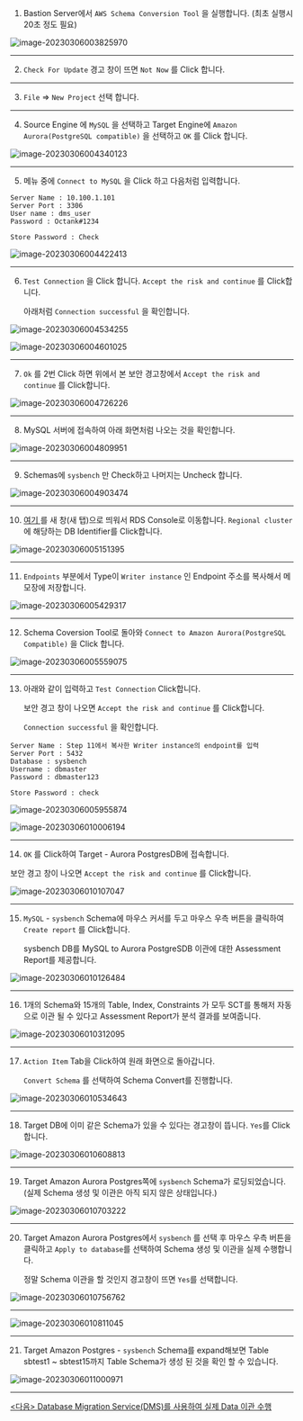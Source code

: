 1. Bastion Server에서 `AWS Schema Conversion Tool` 을 실행합니다. (최초 실행시 20초 정도 필요)

![image-20230306003825970](images/image-20230306003825970.png)

---

2. `Check For Update` 경고 창이 뜨면 `Not Now` 를 Click 합니다.

---

3. `File` => `New Project` 선택 합니다.

---

4. Source Engine 에 `MySQL` 을 선택하고 Target Engine에 `Amazon Aurora(PostgreSQL compatible)` 을 선택하고  `OK` 를 Click 합니다.

![image-20230306004340123](images/image-20230306004340123.png)

---

5. 메뉴 중에 `Connect to MySQL` 을 Click 하고 다음처럼 입력합니다.  

```
Server Name : 10.100.1.101
Server Port : 3306
User name : dms_user
Password : Octank#1234

Store Password : Check
```



![image-20230306004422413](images/image-20230306004422413.png)

---

6. `Test Connection` 을 Click 합니다. `Accept the risk and continue` 를 Click합니다. 

   아래처럼 `Connection successful` 을 확인합니다. 

![image-20230306004534255](images/image-20230306004534255.png)

![image-20230306004601025](images/image-20230306004601025.png)

---

7. `Ok` 를 2번 Click 하면 위에서 본 보안 경고창에서 `Accept the risk and continue` 를 Click합니다. 

<img src="images/image-20230306004726226.png" alt="image-20230306004726226"  />

---

8. MySQL 서버에 접속하여 아래 화면처럼 나오는 것을 확인합니다.

![image-20230306004809951](images/image-20230306004809951.png)

---

9. Schemas에 `sysbench` 만 Check하고 나머지는 Uncheck 합니다.

![image-20230306004903474](images/image-20230306004903474.png)

---

10. [여기 ](https://ap-northeast-2.console.aws.amazon.com/rds/home?region=ap-northeast-2#databases:) 를 새 창(새 탭)으로 띄워서 RDS Console로 이동합니다. `Regional cluster` 에 해당하는 DB Identifier를 Click합니다.

![image-20230306005151395](images/image-20230306005151395.png)

---

11. `Endpoints` 부분에서 Type이 `Writer instance` 인 Endpoint 주소를 복사해서 메모장에 저장합니다.

![image-20230306005429317](images/image-20230306005429317.png)

---

12. Schema Coversion Tool로 돌아와 `Connect to Amazon Aurora(PostgreSQL Compatible)` 을 Click 합니다.

![image-20230306005559075](images/image-20230306005559075.png)

---

13. 아래와 같이 입력하고 `Test Connection` Click합니다. 

    보안 경고 창이 나오면 `Accept the risk and continue` 를 Click합니다. 

    `Connection successful` 을 확인합니다.

```
Server Name : Step 11에서 복사한 Writer instance의 endpoint를 입력
Server Port : 5432
Database : sysbench
Username : dbmaster
Password : dbmaster123

Store Password : check
```

![image-20230306005955874](images/image-20230306005955874.png)

![image-20230306010006194](images/image-20230306010006194.png)

---

14. `OK` 를 Click하여 Target - Aurora PostgresDB에 접속합니다.

보안 경고 창이 나오면 `Accept the risk and continue` 를 Click합니다. 

![image-20230306010107047](images/image-20230306010107047.png)

---

15. `MySQL` - `sysbench` Schema에 마우스 커서를 두고 마우스 우측 버튼을 클릭하여 `Create report` 를 Click합니다.

    sysbench DB를 MySQL to Aurora PostgreSDB 이관에 대한 Assessment Report를 제공합니다.

![image-20230306010126484](images/image-20230306010126484.png)

---

16. 1개의 Schema와 15개의 Table, Index, Constraints 가 모두 SCT를 통해저 자동으로 이관 될 수 있다고 Assessment Report가 분석 결과를 보여줍니다. 

![image-20230306010312095](images/image-20230306010312095.png)

---

17. `Action Item` Tab을 Click하여 원래 화면으로 돌아갑니다.

    `Convert Schema` 를 선택하여 Schema Convert를 진행합니다.

![image-20230306010534643](images/image-20230306010534643.png)

---

18. Target DB에 이미 같은 Schema가 있을 수 있다는 경고창이 뜹니다. `Yes`를 Click합니다.

![image-20230306010608813](images/image-20230306010608813.png)

---

19. Target Amazon Aurora Postgres쪽에 `sysbench` Schema가 로딩되었습니다. (실제 Schema 생성 및 이관은 아직 되지 않은 상태입니다.)

![image-20230306010703222](images/image-20230306010703222.png)

---

20. Target Amazon Aurora Postgres에서 `sysbench` 를 선택 후 마우스 우측 버튼을 클릭하고 `Apply to database`를 선택하여 Schema 생성 및 이관을 실제 수행합니다.

    정말 Schema 이관을 할 것인지 경고창이 뜨면 `Yes`를 선택합니다.

![image-20230306010756762](images/image-20230306010756762.png)

---

![image-20230306010811045](images/image-20230306010811045.png)

---

21. Target Amazon Postgres - `sysbench` Schema를 expand해보면 Table sbtest1 ~ sbtest15까지 Table Schema가 생성 된 것을 확인 할 수 있습니다.

![image-20230306011000971](images/image-20230306011000971.png)



---

[<다음> Database Migration Service(DMS)를 사용하여 실제 Data 이관 수행](./04.md)
